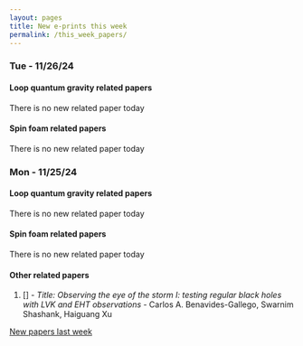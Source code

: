 ```yaml
---
layout: pages
title: New e-prints this week
permalink: /this_week_papers/
---
```




### Tue - 11/26/24

#### Loop quantum gravity related papers

There is no new related paper today 

#### Spin foam related papers

There is no new related paper today 

### Mon - 11/25/24

#### Loop quantum gravity related papers

There is no new related paper today 

#### Spin foam related papers

There is no new related paper today 



#### Other related papers

1. [[]](https://arxiv.org/abs/) - *Title:
          Observing the eye of the storm I: testing regular black holes with LVK and EHT observations* - Carlos A. Benavides-Gallego, Swarnim Shashank, Haiguang Xu






[New papers last week]({{site.url}}/archived/weekly/pre-prints/2024/11/25/archived_weekly_papers.html)